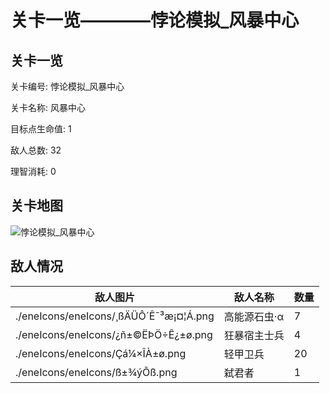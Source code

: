 # 关卡一览————悖论模拟_风暴中心


## 关卡一览

关卡编号: 悖论模拟_风暴中心

关卡名称: 风暴中心

目标点生命值: 1

敌人总数: 32

理智消耗: 0


## 关卡地图
![悖论模拟_风暴中心](./oprMap/悖论模拟_风暴中心.png)

## 敌人情况

| 敌人图片 | 敌人名称 | 数量  |
|---------|-----|-----|
| ./eneIcons/eneIcons/¸ßÄÜÔ´Ê¯³æ¡¤¦Á.png| 高能源石虫·α  |   7  |
| ./eneIcons/eneIcons/¿ñ±©ËÞÖ÷Ê¿±ø.png| 狂暴宿主士兵  |   4  |
| ./eneIcons/eneIcons/Çá¼×ÎÀ±ø.png| 轻甲卫兵  |   20  |
| ./eneIcons/eneIcons/ß±¾ýÕß.png| 弑君者  |   1  |
